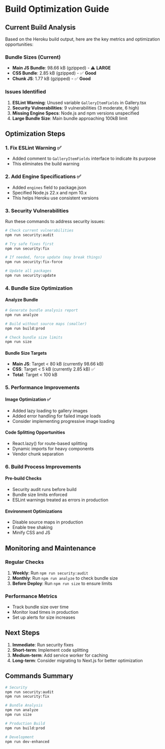 # Build Optimization Guide

## Current Build Analysis

Based on the Heroku build output, here are the key metrics and optimization opportunities:

### Bundle Sizes (Current)
- **Main JS Bundle**: 98.66 kB (gzipped) - ⚠️ **LARGE**
- **CSS Bundle**: 2.85 kB (gzipped) - ✅ **Good**
- **Chunk JS**: 1.77 kB (gzipped) - ✅ **Good**

### Issues Identified
1. **ESLint Warning**: Unused variable `GalleryItemFields` in Gallery.tsx
2. **Security Vulnerabilities**: 9 vulnerabilities (3 moderate, 6 high)
3. **Missing Engine Specs**: Node.js and npm versions unspecified
4. **Large Bundle Size**: Main bundle approaching 100kB limit

## Optimization Steps

### 1. Fix ESLint Warning ✅
- Added comment to `GalleryItemFields` interface to indicate its purpose
- This eliminates the build warning

### 2. Add Engine Specifications ✅
- Added `engines` field to package.json
- Specified Node.js 22.x and npm 10.x
- This helps Heroku use consistent versions

### 3. Security Vulnerabilities
Run these commands to address security issues:
```bash
# Check current vulnerabilities
npm run security:audit

# Try safe fixes first
npm run security:fix

# If needed, force update (may break things)
npm run security:fix-force

# Update all packages
npm run security:update
```

### 4. Bundle Size Optimization

#### Analyze Bundle
```bash
# Generate bundle analysis report
npm run analyze

# Build without source maps (smaller)
npm run build:prod

# Check bundle size limits
npm run size
```

#### Bundle Size Targets
- **Main JS**: Target < 80 kB (currently 98.66 kB)
- **CSS**: Target < 5 kB (currently 2.85 kB) ✅
- **Total**: Target < 100 kB

### 5. Performance Improvements

#### Image Optimization ✅
- Added lazy loading to gallery images
- Added error handling for failed image loads
- Consider implementing progressive image loading

#### Code Splitting Opportunities
- React.lazy() for route-based splitting
- Dynamic imports for heavy components
- Vendor chunk separation

### 6. Build Process Improvements

#### Pre-build Checks
- Security audit runs before build
- Bundle size limits enforced
- ESLint warnings treated as errors in production

#### Environment Optimizations
- Disable source maps in production
- Enable tree shaking
- Minify CSS and JS

## Monitoring and Maintenance

### Regular Checks
1. **Weekly**: Run `npm run security:audit`
2. **Monthly**: Run `npm run analyze` to check bundle size
3. **Before Deploy**: Run `npm run size` to ensure limits

### Performance Metrics
- Track bundle size over time
- Monitor load times in production
- Set up alerts for size increases

## Next Steps

1. **Immediate**: Run security fixes
2. **Short-term**: Implement code splitting
3. **Medium-term**: Add service worker for caching
4. **Long-term**: Consider migrating to Next.js for better optimization

## Commands Summary

```bash
# Security
npm run security:audit
npm run security:fix

# Bundle Analysis
npm run analyze
npm run size

# Production Build
npm run build:prod

# Development
npm run dev-enhanced
``` 